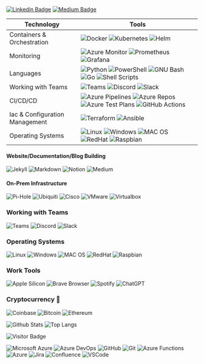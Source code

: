 [![Linkedin Badge](https://img.shields.io/badge/-anirudhemmadi-blue?style=plastic&logo=Linkedin&logoColor=white&link=https://www.linkedin.com/in/anirudhemmadi/)](https://www.linkedin.com/in/anirudhemmadi/)
[![Medium Badge](https://img.shields.io/badge/-@aemmadi-03a57a?style=plastic&labelColor=000000&logo=Medium&link=https://medium.com/@aemmadi/)](https://medium.com/@aemmadi)

| Technology | Tools |
| --- | ----------- |
| Containers & Orchestration | ![Docker](https://img.shields.io/badge/-Docker-black?style=plastic&logo=docker) ![Kubernetes](https://img.shields.io/badge/Kubernetes-326ce5.svg?&style=plastic&logo=Kubernetes&logoColor=white) ![Helm](https://img.shields.io/badge/Helm-0F1689?style=plastic&logo=Helm&labelColor=0F1689) |
| Monitoring | ![Azure Monitor](https://img.shields.io/badge/Azure%20Monitor-232F7E?style=plastic&logo=microsoft-azure) ![Prometheus](https://img.shields.io/badge/Prometheus-000000?style=plastic&logo=prometheus&labelColor=000000) ![Grafana](https://img.shields.io/badge/Grafana-F2F4F9?style=plastic&logo=grafana&logoColor=orange&labelColor=F2F4F9) |
| Languages | ![Python](https://img.shields.io/badge/-Python-black?style=plastic&logo=Python) ![PowerShell](https://img.shields.io/badge/PowerShell-5391FE?style=plastic&logo=powershell&logoColor=white) ![GNU Bash](https://img.shields.io/badge/GNU%20Bash-4EAA25?style=plastic&logo=GNU%20Bash&logoColor=white) ![Go](https://img.shields.io/badge/Go-00ADD8?style=plastic&logo=go&logoColor=white) ![Shell Scripts](https://img.shields.io/badge/Shell_Script-121011?style=plastic&logo=gnu-bash&logoColor=white) |
| Working with Teams | ![Teams](https://img.shields.io/badge/Microsoft_Teams-6264A7?style=plastic&logo=microsoft-teams&logoColor=white) ![Discord](https://img.shields.io/badge/Discord-5865F2?style=plastic&logo=discord&logoColor=white) ![Slack](https://img.shields.io/badge/Slack-4A154B?style=plastic&logo=slack&logoColor=white) |
| CI/CD/CD | ![Azure Pipelines](https://img.shields.io/badge/Azure_Pipelines-0078D7?style=plastic&logo=Azure-Pipelines&logoColor=white) ![Azure Repos](https://img.shields.io/badge/Azure_Repos-0078D7?style=plastic&logo=azure-devops&logoColor=white) ![Azure Test Plans](https://img.shields.io/badge/Azure_Test_Plans-0078D7?style=plastic&logo=azure-devops&logoColor=white) ![GitHub Actions](https://img.shields.io/badge/Github%20Actions-282a2e?style=plastic&logo=githubactions&logoColor=367cfe) |
| Iac & Configuration Management | ![Terraform](https://img.shields.io/badge/Terraform-7B42BC?style=plastic&logo=terraform&logoColor=white) ![Ansible](https://img.shields.io/badge/Ansible-000000?style=plastic&logo=ansible&logoColor=white) |
| Operating Systems | ![Linux](https://img.shields.io/badge/Linux-FCC624?style=plastic&logo=linux&logoColor=black) ![Windows](https://img.shields.io/badge/Windows-0078D6?style=plastic&logo=windows&logoColor=white) ![MAC OS](https://img.shields.io/badge/Mac%20OS-000000?style=plastic&logo=apple&logoColor=white) ![RedHat](https://img.shields.io/badge/Red%20Hat-EE0000?style=plastic&logo=redhat&logoColor=white) ![Raspbian](https://img.shields.io/badge/-Raspbian%20Pi-C51A4A?style=plastic&logo=Raspberry-Pi) |


#### Website/Documentation/Blog Building
![Jekyll](https://img.shields.io/badge/Jekyll-CC0000?style=plastic&logo=Jekyll&logoColor=white)
![Markdown](https://img.shields.io/badge/Markdown-000000?style=plastic&logo=markdown&logoColor=white)
![Notion](https://img.shields.io/badge/Notion-000000?style=plastic&logo=notion&logoColor=white)
![Medium](https://img.shields.io/badge/Medium-12100E?style=plastic&logo=medium&logoColor=white)

#### On-Prem Infrastructure
![Pi-Hole](https://img.shields.io/badge/PiHole-%2396060C.svg?style=plastic&logo=pi-hole&logoColor=white)
![Ubiquiti](https://img.shields.io/badge/Ubiquiti-%230559C9.svg?style=plastic&logo=ubiquiti&logoColor=white)
![Cisco](https://img.shields.io/badge/Cisco-%23049fd9.svg?style=plastic&logo=cisco&logoColor=black)
![VMware](https://img.shields.io/badge/VMware-231f20?style=plastic&logo=VMware&logoColor=white)
![Virtualbox](https://img.shields.io/badge/VirtualBox-21416b?style=plastic&logo=VirtualBox&logoColor=white)

### Working with Teams
![Teams](https://img.shields.io/badge/Microsoft_Teams-6264A7?style=plastic&logo=microsoft-teams&logoColor=white) ![Discord](https://img.shields.io/badge/Discord-5865F2?style=plastic&logo=discord&logoColor=white) ![Slack](https://img.shields.io/badge/Slack-4A154B?style=plastic&logo=slack&logoColor=white)

### Operating Systems
![Linux](https://img.shields.io/badge/Linux-FCC624?style=plastic&logo=linux&logoColor=black) ![Windows](https://img.shields.io/badge/Windows-0078D6?style=plastic&logo=windows&logoColor=white) ![MAC OS](https://img.shields.io/badge/Mac%20OS-000000?style=plastic&logo=apple&logoColor=white) ![RedHat](https://img.shields.io/badge/Red%20Hat-EE0000?style=plastic&logo=redhat&logoColor=white) ![Raspbian](https://img.shields.io/badge/-Raspbian%20Pi-C51A4A?style=plastic&logo=Raspberry-Pi)

### Work Tools
![Apple Silicon](https://img.shields.io/badge/apple%20silicon-333333?style=plastic&logo=apple&logoColor=white)
![Brave Browser](https://img.shields.io/badge/Brave-FF1B2D?style=plastic&logo=Brave&logoColor=white)
![Spotify](https://img.shields.io/badge/Spotify-1ED760?style=plastic&logo=spotify&logoColor=white)
![ChatGPT](https://img.shields.io/badge/ChatGPT-74aa9c?style=plastic&logo=openai&logoColor=white)

### Cryptocurrency :stars:
![Coinbase](https://img.shields.io/badge/Coinbase-0052FF?style=plastic&logo=Coinbase&logoColor=white)
![Bitcoin](https://img.shields.io/badge/Bitcoin-000000?style=plastic&logo=bitcoin&logoColor=white)
![Ethereum](https://img.shields.io/badge/Ethereum-3C3C3D?style=plastic&logo=Ethereum&logoColor=white)

![Github Stats](https://github-readme-stats.vercel.app/api?username=horninggit&count_private=true&show_icons=true&include_all_commits=true)
![Top Langs](https://github-readme-stats.vercel.app/api/top-langs/?username=horninggit&hide=TeX&layout=compact)

![Visitor Badge](https://visitor-badge.laobi.icu/badge?page_id=aemmadi.aemmadi)

![Microsoft Azure](https://img.shields.io/badge/Microsoft%20Azure-232F7E?style=plastic&logo=microsoft-azure)
![Azure DevOps](https://img.shields.io/badge/Azure_DevOps-0078D7?style=plastic&logo=azure-devops&logoColor=white)
![GitHub](https://img.shields.io/badge/-GitHub-181717?style=plastic&logo=github)
![Git](https://img.shields.io/badge/-Git-black?style=plastic&logo=git)
![Azure Functions](https://img.shields.io/badge/Azure_Functions-0062AD?style=plastic&logo=azure-functions&logoColor=white)
![Azure](https://img.shields.io/badge/Microsoft%20Azure-0089D6?style=plastic&logo=microsoft-azure&logoColor=white)
![Jira](https://img.shields.io/badge/Jira-%230A0FFF.svg?style=plastic&logo=jira&logoColor=white)
![Confluence](https://img.shields.io/badge/Confluence-%23172BF4.svg?style=plastic&logo=confluence&logoColor=white)
![VSCode](https://img.shields.io/badge/VSCode-0078D4?style=plastic&logo=visual%20studio%20code&logoColor=white)
